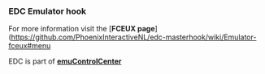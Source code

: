 ### EDC Emulator hook

For more information visit the [**FCEUX page**](https://github.com/PhoenixInteractiveNL/edc-masterhook/wiki/Emulator-fceux#menu

EDC is part of [**emuControlCenter**](https://github.com/PhoenixInteractiveNL/emuControlCenter/wiki)
